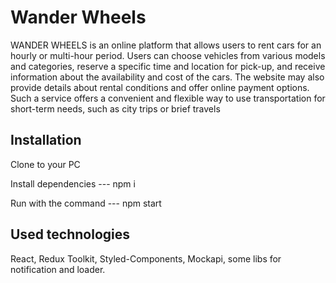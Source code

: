 # Wander Wheels

WANDER WHEELS is an online platform that allows users to rent cars for an hourly
or multi-hour period. Users can choose vehicles from various models and
categories, reserve a specific time and location for pick-up, and receive
information about the availability and cost of the cars. The website may also
provide details about rental conditions and offer online payment options. Such a
service offers a convenient and flexible way to use transportation for
short-term needs, such as city trips or brief travels

## Installation

Clone to your PC

Install dependencies --- npm i

Run with the command --- npm start

## Used technologies

React, Redux Toolkit, Styled-Components, Mockapi, some libs for notification and
loader.

